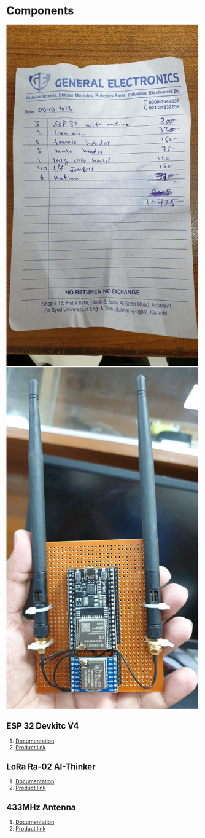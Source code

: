 # Components <br/>
<p float="left">
<img src="https://github.com/frenziopen/FrenziTech/blob/main/Hardware/Components/WhatsApp%20Image%202023-03-09%20at%201.38.14%20PM.jpeg" width="500" />
<img src="https://github.com/frenziopen/FrenziTech/blob/main/Hardware/Components/WhatsApp%20Image%202023-03-09%20at%2012.49.02%20PM.jpeg" width="500" />
</p>

## ESP 32  Devkitc V4
1. [Documentation](https://docs.espressif.com/projects/esp-idf/en/latest/esp32/hw-reference/esp32/get-started-devkitc.html#get-started-esp32-devkitc-board-front)
2. [Product link](https://www.aliexpress.com/item/32850393320.html?spm=a2g0o.productlist.main.55.a0627018sQXwzX&algo_pvid=50ab6eb2-4cd8-4970-922c-6ed35c49b536&algo_exp_id=50ab6eb2-4cd8-4970-922c-6ed35c49b536-27&pdp_ext_f=%7B%22sku_id%22%3A%2265315712758%22%7D&pdp_npi=3%40dis%21PKR%211944.04%211223.71%21%21%21%21%21%40210213c816783488279063878d071e%2165315712758%21sea%21PK%212664612477&curPageLogUid=7xWRlaRBheOD)

## LoRa Ra-02 AI-Thinker
1. [Documentation](https://components101.com/wireless/sx1278-lora-rf-module-features-dimension-datasheet)
2. [Product link](https://www.aliexpress.com/item/1005001621012182.html?spm=a2g0o.productlist.main.25.2b77a0daeGcaQt&algo_pvid=c9297144-e304-4e0c-885f-db6e6624fa44&algo_exp_id=c9297144-e304-4e0c-885f-db6e6624fa44-12&pdp_ext_f=%7B%22sku_id%22%3A%2212000028808965005%22%7D&pdp_npi=3%40dis%21PKR%21889.97%21889.97%21%21%21%21%21%40210217c716783489063053248d0750%2112000028808965005%21sea%21PK%212664612477&curPageLogUid=eKCga9fPZaIl)

## 433MHz Antenna 
1. [Documentation]()
2. [Product link](https://www.aliexpress.com/item/32974215025.html?spm=a2g0o.productlist.main.47.7e437f6eUwfELL&algo_pvid=3fc153f4-d59a-4296-aa3d-b1ad9d2f4f5d&algo_exp_id=3fc153f4-d59a-4296-aa3d-b1ad9d2f4f5d-23&pdp_ext_f=%7B%22sku_id%22%3A%2212000020877061400%22%7D&pdp_npi=3%40dis%21PKR%211334.96%21923.35%21%21%21%21%21%40211be3d216783491220361019d070a%2112000020877061400%21sea%21PK%212664612477&curPageLogUid=5Rw0UU5TKSIU)
